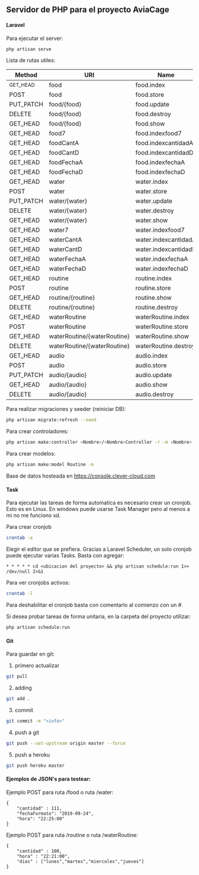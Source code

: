 ## Servidor de PHP para el proyecto AviaCage
#### Laravel
Para ejecutar el server:

```bash
php artisan serve
```

Lista de rutas utiles:

| Method    |          URI           |        Name         | Action                                                  | Middleware |
|-----------|------------------------|---------------------|---------------------------------------------------------|------------|
| <sub>GET_HEAD</sub>  | food                   | food.index          | App\Http\Controllers\Food\FoodController@index          | api        |
| POST      | food                   | food.store          | App\Http\Controllers\Food\FoodController@store          | api        |
| PUT_PATCH | food/{food}            | food.update         | App\Http\Controllers\Food\FoodController@update         | api        |
| DELETE    | food/{food}            | food.destroy        | App\Http\Controllers\Food\FoodController@destroy        | api        |
| GET_HEAD  | food/{food}            | food.show           | App\Http\Controllers\Food\FoodController@show           | api        |
| GET_HEAD  | food7                  | food.indexfood7     | App\Http\Controllers\Food\FoodController@indexfood7     | api        |
| GET_HEAD  | foodCantA              | food.indexcantidadA | App\Http\Controllers\Food\FoodController@indexcantidadA | api        |
| GET_HEAD  | foodCantD              | food.indexcantidadD | App\Http\Controllers\Food\FoodController@indexcantidadD | api        |
| GET_HEAD  | foodFechaA             | food.indexfechaA    | App\Http\Controllers\Food\FoodController@indexfechaA    | api        |
| GET_HEAD  | foodFechaD             | food.indexfechaD    | App\Http\Controllers\Food\FoodController@indexfechaD    | api        |
| GET_HEAD  | water                   | water.index          | App\Http\Controllers\Water\WaterController@index          | api        |
| POST      | water                   | water.store          | App\Http\Controllers\Water\WaterController@store          | api        |
| PUT_PATCH | water/{water}            | water.update         | App\Http\Controllers\Water\WaterController@update         | api        |
| DELETE    | water/{water}            | water.destroy        | App\Http\Controllers\Water\WaterController@destroy        | api        |
| GET_HEAD  | water/{water}            | water.show           | App\Http\Controllers\Water\WaterController@show           | api        |
| GET_HEAD  | water7                  | water.indexfood7     | App\Http\Controllers\Water\WaterController@indexfood7     | api        |
| GET_HEAD  | waterCantA              | water.indexcantidadA | App\Http\Controllers\Water\WaterController@indexcantidadA | api        |
| GET_HEAD  | waterCantD              | water.indexcantidadD | App\Http\Controllers\Water\WaterController@indexcantidadD | api        |
| GET_HEAD  | waterFechaA             | water.indexfechaA    | App\Http\Controllers\Water\WaterController@indexfechaA    | api        |
| GET_HEAD  | waterFechaD             | water.indexfechaD    | App\Http\Controllers\Water\WaterController@indexfechaD    | api        |
| GET_HEAD  | routine                | routine.index       | App\Http\Controllers\Routine\RoutineController@index    | api        |
| POST      | routine                | routine.store       | App\Http\Controllers\Routine\RoutineController@store    | api        |
| GET_HEAD  | routine/{routine}      | routine.show        | App\Http\Controllers\Routine\RoutineController@show     | api        |
| DELETE    | routine/{routine}      | routine.destroy     | App\Http\Controllers\Routine\RoutineController@destroy  | api        |
| GET_HEAD  | waterRoutine           | waterRoutine.index       | App\Http\Controllers\WaterRoutine\WaterRoutineController@index    | api        |
| POST      | waterRoutine           | waterRoutine.store       | App\Http\Controllers\WaterRoutine\WaterRoutineController@store    | api        |
| GET_HEAD  | waterRoutine/{waterRoutine}      | waterRoutine.show        | App\Http\Controllers\WaterRoutine\WaterRoutineController@show     | api        |
| DELETE    | waterRoutine/{waterRoutine}      | waterRoutine.destroy     | App\Http\Controllers\WaterRoutine\WaterRoutineController@destroy  | api        |
| GET_HEAD  | audio                  | audio.index         | App\Http\Controllers\Audio\AudioController@index        | api        |
| POST      | audio                  | audio.store         | App\Http\Controllers\Audio\AudioController@store        | api        |
| PUT_PATCH | audio/{audio}          | audio.update        | App\Http\Controllers\Audio\AudioController@update       | api        |
| GET_HEAD  | audio/{audio}          | audio.show          | App\Http\Controllers\Audio\AudioController@show         | api        |
| DELETE    | audio/{audio}          | audio.destroy       | App\Http\Controllers\Audio\AudioController@destroy      | api        |


Para realizar migraciones y seeder (reiniciar DB):

```bash
php artisan migrate:refresh --seed
```

Para crear controladores:
```bash
php artisan make:controller <Nombre>/<Nombre>Controller -r -m <Nombre>
```

Para crear modelos:
```bash
php artisan make:model Routine -m
```


Base de datos hosteada en https://console.clever-cloud.com

#### Task
Para ejecutar las tareas de forma automatica es necesario crear un cronjob. Esto es en Linux. En windows puede usarse Task Manager pero al menos a mi no me funciono xd.

Para crear cronjob
```bash
crontab -e
```
Elegir el editor que se prefiera. Gracias a Laravel Scheduler, un solo cronjob puede ejecutar varias Tasks. Basta con agregar:
```
* * * * * cd <ubicacion del proyecto> && php artisan schedule:run 1>> /dev/null 2>&1
```

Para ver cronjobs activos:
```bash
crontab -l
```

Para deshabilitar el cronjob basta con comentarlo al comienzo con un #.

Si desea probar tareas de forma unitaria, en la carpeta del proyecto utilizar:
```bash
php artisan schedule:run
```





#### Git

Para guardar en git:
1) primero actualizar
```bash
git pull
```
2) adding
```bash
git add .
```
3) commit
```bash
git commit -m "<info>"
```
4) push a git
```bash
git push --set-upstream origin master --force
```
5) push a heroku
```bash
git push heroku master
```

#### Ejemplos de JSON's para testear:

Ejemplo POST para ruta /food o ruta /water:
```
{
	"cantidad" : 111,
	"fechaFormato": "2019-09-24",
	"hora": "22:25:00"
}
```

Ejemplo POST para ruta /routine o ruta /waterRoutine:
```
{
	"cantidad" : 100,
	"hora" : "22:21:00",
	"dias" : ["lunes","martes","miercoles","jueves"]
}
```

